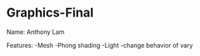 # Graphics-Final

Name: Anthony Lam

Features: 
-Mesh
-Phong shading
-Light
-change behavior of vary

